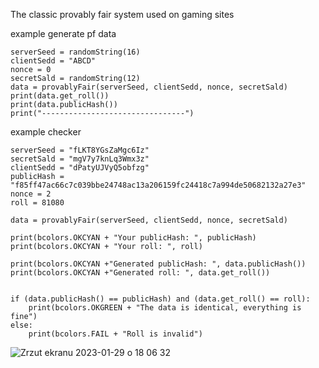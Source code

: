 The classic provably fair system used on gaming sites

example generate pf data

    serverSeed = randomString(16)
    clientSedd = "ABCD"
    nonce = 0
    secretSald = randomString(12)
    data = provablyFair(serverSeed, clientSedd, nonce, secretSald)
    print(data.get_roll())
    print(data.publicHash())
    print("--------------------------------")


example checker

    serverSeed = "fLKT8YGsZaMgc6Iz"
    secretSald = "mgV7y7knLq3Wmx3z"
    clientSedd = "dPatyUJVyQ5obfzg"
    publicHash = "f85ff47ac66c7c039bbe24748ac13a206159fc24418c7a994de50682132a27e3"
    nonce = 2
    roll = 81080

    data = provablyFair(serverSeed, clientSedd, nonce, secretSald)

    print(bcolors.OKCYAN + "Your publicHash: ", publicHash)
    print(bcolors.OKCYAN + "Your roll: ", roll)

    print(bcolors.OKCYAN +"Generated publicHash: ", data.publicHash())
    print(bcolors.OKCYAN +"Generated roll: ", data.get_roll())


    if (data.publicHash() == publicHash) and (data.get_roll() == roll):
        print(bcolors.OKGREEN + "The data is identical, everything is fine")
    else:
        print(bcolors.FAIL + "Roll is invalid")
![Zrzut ekranu 2023-01-29 o 18 06 32](https://user-images.githubusercontent.com/65758825/215343251-7c942767-acd3-4625-90d1-599cf26d52a2.png)
